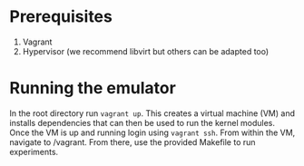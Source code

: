 
# Prerequisites

1. Vagrant
2. Hypervisor (we recommend libvirt but others can be adapted too)



# Running the emulator

In the root directory run `vagrant up`.
This creates a virtual machine (VM) and installs dependencies that can then be used to run the kernel modules.
Once the VM is up and running login using `vagrant ssh`.
From within the VM, navigate to /vagrant.
From there, use the provided Makefile to run experiments.

